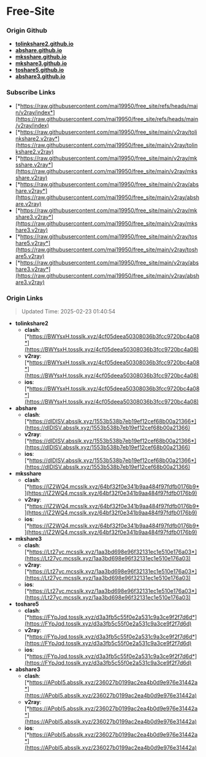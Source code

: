 # Free-Site

### Origin Github

- [**tolinkshare2.github.io**](https://github.com/tolinkshare2/tolinkshare2.github.io)
- [**abshare.github.io**](https://github.com/abshare/abshare.github.io)
- [**mksshare.github.io**](https://github.com/mksshare/mksshare.github.io)
- [**mkshare3.github.io**](https://github.com/mkshare3/mkshare3.github.io)
- [**toshare5.github.io**](https://github.com/toshare5/toshare5.github.io)
- [**abshare3.github.io**](https://github.com/abshare3/abshare3.github.io)

### Subscribe Links

- [*https://raw.githubusercontent.com/mai19950/free_site/refs/heads/main/v2ray/index*](https://raw.githubusercontent.com/mai19950/free_site/refs/heads/main/v2ray/index)
- [*https://raw.githubusercontent.com/mai19950/free_site/main/v2ray/tolinkshare2.v2ray*](https://raw.githubusercontent.com/mai19950/free_site/main/v2ray/tolinkshare2.v2ray)
- [*https://raw.githubusercontent.com/mai19950/free_site/main/v2ray/mksshare.v2ray*](https://raw.githubusercontent.com/mai19950/free_site/main/v2ray/mksshare.v2ray)
- [*https://raw.githubusercontent.com/mai19950/free_site/main/v2ray/abshare.v2ray*](https://raw.githubusercontent.com/mai19950/free_site/main/v2ray/abshare.v2ray)
- [*https://raw.githubusercontent.com/mai19950/free_site/main/v2ray/mkshare3.v2ray*](https://raw.githubusercontent.com/mai19950/free_site/main/v2ray/mkshare3.v2ray)
- [*https://raw.githubusercontent.com/mai19950/free_site/main/v2ray/toshare5.v2ray*](https://raw.githubusercontent.com/mai19950/free_site/main/v2ray/toshare5.v2ray)
- [*https://raw.githubusercontent.com/mai19950/free_site/main/v2ray/abshare3.v2ray*](https://raw.githubusercontent.com/mai19950/free_site/main/v2ray/abshare3.v2ray)

### Origin Links

> Updated Time: 2025-02-23 01:40:54

- **tolinkshare2**
  - **clash**: [*https://BWYsxH.tosslk.xyz/4cf05deea50308036b3fcc9720bc4a08*](https://BWYsxH.tosslk.xyz/4cf05deea50308036b3fcc9720bc4a08)
  - **v2ray**: [*https://BWYsxH.tosslk.xyz/4cf05deea50308036b3fcc9720bc4a08*](https://BWYsxH.tosslk.xyz/4cf05deea50308036b3fcc9720bc4a08)
  - **ios**: [*https://BWYsxH.tosslk.xyz/4cf05deea50308036b3fcc9720bc4a08*](https://BWYsxH.tosslk.xyz/4cf05deea50308036b3fcc9720bc4a08)
- **abshare**
  - **clash**: [*https://dIDlSV.absslk.xyz/1553b538b7eb19ef12cef68b00a21366*](https://dIDlSV.absslk.xyz/1553b538b7eb19ef12cef68b00a21366)
  - **v2ray**: [*https://dIDlSV.absslk.xyz/1553b538b7eb19ef12cef68b00a21366*](https://dIDlSV.absslk.xyz/1553b538b7eb19ef12cef68b00a21366)
  - **ios**: [*https://dIDlSV.absslk.xyz/1553b538b7eb19ef12cef68b00a21366*](https://dIDlSV.absslk.xyz/1553b538b7eb19ef12cef68b00a21366)
- **mksshare**
  - **clash**: [*https://IZ2WQ4.mcsslk.xyz/64bf32f0e341b9aa484f97fdfb0176b9*](https://IZ2WQ4.mcsslk.xyz/64bf32f0e341b9aa484f97fdfb0176b9)
  - **v2ray**: [*https://IZ2WQ4.mcsslk.xyz/64bf32f0e341b9aa484f97fdfb0176b9*](https://IZ2WQ4.mcsslk.xyz/64bf32f0e341b9aa484f97fdfb0176b9)
  - **ios**: [*https://IZ2WQ4.mcsslk.xyz/64bf32f0e341b9aa484f97fdfb0176b9*](https://IZ2WQ4.mcsslk.xyz/64bf32f0e341b9aa484f97fdfb0176b9)
- **mkshare3**
  - **clash**: [*https://Lt27yc.mcsslk.xyz/1aa3bd698e96f32131ec1e510e176a03*](https://Lt27yc.mcsslk.xyz/1aa3bd698e96f32131ec1e510e176a03)
  - **v2ray**: [*https://Lt27yc.mcsslk.xyz/1aa3bd698e96f32131ec1e510e176a03*](https://Lt27yc.mcsslk.xyz/1aa3bd698e96f32131ec1e510e176a03)
  - **ios**: [*https://Lt27yc.mcsslk.xyz/1aa3bd698e96f32131ec1e510e176a03*](https://Lt27yc.mcsslk.xyz/1aa3bd698e96f32131ec1e510e176a03)
- **toshare5**
  - **clash**: [*https://FYpJqd.tosslk.xyz/d3a3fb5c55f0e2a531c9a3ce9f2f7d6d*](https://FYpJqd.tosslk.xyz/d3a3fb5c55f0e2a531c9a3ce9f2f7d6d)
  - **v2ray**: [*https://FYpJqd.tosslk.xyz/d3a3fb5c55f0e2a531c9a3ce9f2f7d6d*](https://FYpJqd.tosslk.xyz/d3a3fb5c55f0e2a531c9a3ce9f2f7d6d)
  - **ios**: [*https://FYpJqd.tosslk.xyz/d3a3fb5c55f0e2a531c9a3ce9f2f7d6d*](https://FYpJqd.tosslk.xyz/d3a3fb5c55f0e2a531c9a3ce9f2f7d6d)
- **abshare3**
  - **clash**: [*https://APobI5.absslk.xyz/236027b0199ac2ea4b0d9e976e31442a*](https://APobI5.absslk.xyz/236027b0199ac2ea4b0d9e976e31442a)
  - **v2ray**: [*https://APobI5.absslk.xyz/236027b0199ac2ea4b0d9e976e31442a*](https://APobI5.absslk.xyz/236027b0199ac2ea4b0d9e976e31442a)
  - **ios**: [*https://APobI5.absslk.xyz/236027b0199ac2ea4b0d9e976e31442a*](https://APobI5.absslk.xyz/236027b0199ac2ea4b0d9e976e31442a)
